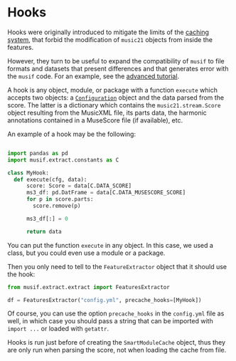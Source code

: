 # Hooks

Hooks were originally introduced to mitigate the limits of the [caching
system](./Caching.html), that forbid the modification of `music21` objects from inside
the features.

However, they turn to be useful to expand the compatibility of `musif` to file formats and
datasets that present differences and that generates error with the `musif` code. For an
example, see the [advanced tutorial]().

A hook is any object, module, or package with a function `execute` which
accepts two objects: a [`Configuration`](./Configuration.html) object and the data parsed from
the score. The latter is a dictionary which contains the `music21.stream.Score` object
resulting from the MusicXML file, its parts data, the harmonic annotations contained in
a MuseScore file (if available), etc.

An example of a hook may be the following:
```python

import pandas as pd
import musif.extract.constants as C

class MyHook:
  def execute(cfg, data):
      score: Score = data[C.DATA_SCORE]
      ms3_df: pd.DatFrame = data[C.DATA_MUSESCORE_SCORE]
      for p in score.parts:
        score.remove(p)

      ms3_df[:] = 0

      return data
```

You can put the function `execute` in any object. In this case, we used a class, but you
could even use a module or a package.

Then you only need to tell to the `FeatureExtractor` object that it should use the hook:
```python
from musif.extract.extract import FeaturesExtractor

df = FeaturesExtractor("config.yml", precache_hooks=[MyHook])
```
Of course, you can use the option `precache_hooks` in the `config.yml` file as well, in
which case you should pass a string that can be imported with `import ...` or loaded
with `getattr`.

Hooks is run just before of creating the `SmartModuleCache` object, thus they are only
run when parsing the score, not when loading the cache from file.
